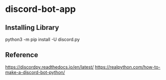 # discord-bot-app

## Installing Library

python3 -m pip install -U discord.py


## Reference

https://discordpy.readthedocs.io/en/latest/
https://realpython.com/how-to-make-a-discord-bot-python/
